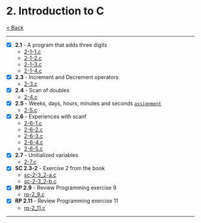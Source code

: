 # 2. Introduction to C
[< Back](../README.md)

---
- [x] **2.1** - A program that adds three digits
    - [2-1-1.c](./2-1-1.c)
    - [2-1-2.c](./2-1-2.c)
    - [2-1-3.c](./2-1-3.c)
    - [2-1-4.c](./2-1-4.c)
- [x] **2.3** - Increment and Decrement operators
    - [2-3.c](./2-3.c)
- [x] **2.4** - Scan of doubles
    - [2-4.c](./2-4.c)
- [x] **2.5** - Weeks, days, hours, minutes and seconds [`assignment`](../assignments/assignment_2.c)
    - [2-5.c](./2-5.c)
- [x] **2.6** - Experiences with scanf
    - [2-6-1.c](./2-6-1.c)
    - [2-6-2.c](./2-6-2.c)
    - [2-6-3.c](./2-6-3.c)
    - [2-6-4.c](./2-6-4.c)
    - [2-6-5.c](./2-6-5.c)
- [x] **2.7** - Unitialized variables
    - [2-7.c](./2-7.c)
- [x] **SC 2.3-2** - Exercise 2 from the book
    - [sc-2-3_2-a.c](./sc-2-3_2-a.c)
    - [sc-2-3_2-b.c](./sc-2-3_2-b.c)
- [x] **RP 2.9** - Review Programming exercise 9
    - [rp-2_9.c](./rp-2_9.c)
- [x] **RP 2.11** - Review Programming exercise 11
    - [rp-2_11.c](./rp-2_11.c)
---
